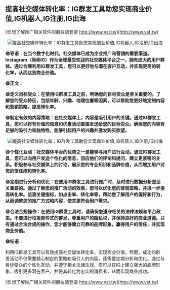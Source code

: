 ## **提高社交媒体转化率：IG群发工具助您实现商业价值,IG机器人,IG注册,IG出海**

[😍想了解推广相关软件的朋友请登录 http://www.vst.tw](http://www.vst.tw)

 <center><img src="https://vst.tw/MP4/tuiguang/png/2.png" alt="提高社交媒体转化率：IG群发工具助您实现商业价值,IG机器人,IG注册,IG出海"></center>

**😄导语：在当今数字化时代，社交媒体已成为企业推广和营销的重要渠道。Instagram（简称IG）作为全球最受欢迎的社交媒体平台之一，拥有庞大的用户群体。通过合理利用IG群发工具，您可以更好地与潜在客户互动，并实现更高的转化率，从而达到商业价值。**

**😄正文：**

**😄定义目标受众：在使用IG群发工具之前，明确您的目标受众是至关重要的。了解您的受众特征，包括年龄、兴趣、地理位置等因素，可以帮助您更好地定制内容和营销策略，提高转化率。**

**😄制定有效的内容策略：在社交媒体上，内容是吸引用户的关键。通过IG群发工具，您可以将有价值的信息和优惠活动直接发送给您的目标受众。确保您的内容有足够的吸引力和独特性，能够引起用户的兴趣并激发购买欲望。**

 <center><img src="https://vst.tw/MP4/tuiguang/png/3.png" alt="提高社交媒体转化率：IG群发工具助您实现商业价值,IG机器人,IG注册,IG出海"></center>

**😄个性化互动：社交媒体平台的优势之一是能够与用户进行互动。通过IG群发工具，您可以向用户发送个性化的信息，回应他们的评论和提问，建立更紧密的关系。积极参与社交媒体上的讨论，展示您的专业知识和品牌价值，从而增加用户对您的信任度和转化率。**

**😄定期进行分析和优化：在使用IG群发工具进行推广时，及时进行数据分析是至关重要的。通过了解您的推广活动的效果，您可以优化您的营销策略，并进一步提高转化率。监测关键指标，如点击率、转化率等，帮助您了解用户的偏好和行为，从而调整您的推广方式和内容，使其更符合用户需求。**

**😄合法合规操作：在使用IG群发工具时，请确保您遵守相关的法律法规和平台政策。不要进行垃圾邮件式的群发，尊重用户的隐私权，并保持良好的商业道德。只有通过合法合规的操作，您才能够建立可靠的品牌形象，赢得用户的信任，并实现商业价值。**

**😄结语：**

利用IG群发工具可以有效提高社交媒体转化率，实现商业价值。然而，成功的群发活动不仅需要精心制定的策略和吸引人的内容，还需要定期分析和优化。通过与目标受众的个性化互动，并遵守相关法律法规，您可以在IG上建立强大的品牌形象，吸引更多潜在客户，并将其转化为忠实的消费者，从而实现商业成功。

[😍想了解推广相关软件的朋友请登录 http://www.vst.tw](http://www.vst.tw)




